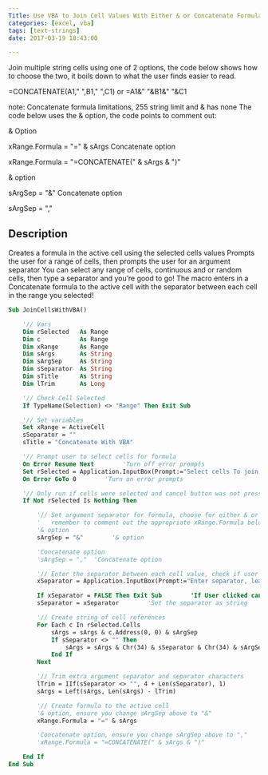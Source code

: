 ```yaml
---
Title: Use VBA to Join Cell Values With Either & or Concatenate Formula
categories: [excel, vba]
tags: [text-strings]
date: 2017-03-19 18:43:00

---
```



Join multiple string cells using one of 2 options, the code below shows how to choose the two, it boils down to what the user finds easier to read.

=CONCATENATE(A1," ",B1," ",C1)
or
=A1&" "&B1&" "&C1

note: Concatenate formula limitations, 255 string limit and & has none
The code below uses the & option, the code points to comment out:

& Option

xRange.Formula = "=" & sArgs
Concatenate option

xRange.Formula = "=CONCATENATE(" & sArgs & ")"

& option

sArgSep = "&"
Concatenate option

sArgSep = ","

## Description

Creates a formula in the active cell using the selected cells values
Prompts the user for a range of cells, then prompts the user for an argument separator
You can select any range of cells, continuous and or random cells, then type a separator and you’re good to go!
The macro enters in a Concatenate formula to the active cell with the separator between each cell in the range you selected!

```vb
Sub JoinCellsWithVBA()

    '// Vars
    Dim rSelected   As Range
    Dim c           As Range
    Dim xRange      As Range
    Dim sArgs       As String
    Dim sArgSep     As String
    Dim sSeparator  As String
    Dim sTitle      As String
    Dim lTrim       As Long

    '// Check Cell Selected
    If TypeName(Selection) <> "Range" Then Exit Sub

    '// Set variables
    Set xRange = ActiveCell
    sSeparator = ""
    sTitle = "Concatenate With VBA"

    '// Prompt user to select cells for formula
    On Error Resume Next        'Turn off error prompts
    Set rSelected = Application.InputBox(Prompt:="Select cells To join together", Title:=sTitle, Type:=8)
    On Error GoTo 0        'Turn on error prompts

    '// Only run if cells were selected and cancel button was not pressed
    If Not rSelected Is Nothing Then

        '// Set argument separator for formula, choose for either & or Concatentate formula
        '   remember to comment out the appropriate xRange.Formula below
        '& option
        sArgSep = "&"        '& option

        'Concatenate option
        'sArgSep = ","  'Concatenate option

        '// Enter the separator between each cell value, check if user clicked cancel
        xSeparator = Application.InputBox(Prompt:="Enter separator, leave blank If none.", Title:=sTitle, Type:=2)

        If xSeparator = FALSE Then Exit Sub        'If User clicked cancel then exit sub
        sSeparator = xSeparator        'Set the separator as string

        '// Create string of cell references
        For Each c In rSelected.Cells
            sArgs = sArgs & c.Address(0, 0) & sArgSep
            If sSeparator <> "" Then
                sArgs = sArgs & Chr(34) & sSeparator & Chr(34) & sArgSep
            End If
        Next

        '// Trim extra argument separator and separator characters
        lTrim = IIf(sSeparator <> "", 4 + Len(sSeparator), 1)
        sArgs = Left(sArgs, Len(sArgs) - lTrim)

        '// Create formula to the active cell
        '& option, ensure you change sArgSep above to "&"
        xRange.Formula = "=" & sArgs

        'Concatenate option, ensure you change sArgSep above to ","
        'xRange.Formula = "=CONCATENATE(" & sArgs & ")"

    End If
End Sub
```
